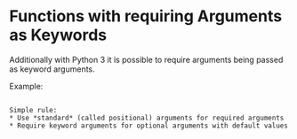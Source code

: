 # Functions with requiring Arguments as Keywords

Additionally with Python 3 it is possible to require arguments being passed as
keyword arguments.

Example:

```{literalinclude} require.py
```

```{hint}
Simple rule:
* Use *standard* (called positional) arguments for required arguments
* Require keyword arguments for optional arguments with default values
```
